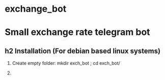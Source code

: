 # exchange_bot
Small exchange rate telegram bot
=====================

h2 Installation (For debian based linux systems)
-----------------------------------

1. Create empty folder:
    mkdir exch_bot ; cd exch_bot/

2. 
